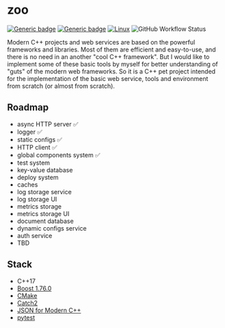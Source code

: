 # zoo
[![Generic badge](https://img.shields.io/badge/purpose-education-orange.svg)](https://shields.io/)
[![Generic badge](https://img.shields.io/badge/lang-cpp-blue.svg)](https://shields.io/)
[![Linux](https://svgshare.com/i/Zhy.svg)](https://svgshare.com/i/Zhy.svg)
![GitHub Workflow Status](https://img.shields.io/github/workflow/status/lilSpeedwagon/zoo/C++%20build%20and%20test?label=build)

Modern C++ projects and web services are based on the powerful frameworks and libraries. 
Most of them are efficient and easy-to-use, and there is no need in an another "cool C++ framework". 
But I would like to implement some of these basic tools by myself for better understanding of "guts" of the modern web frameworks.
So it is a C++ pet project intended for the implementation of the basic web service, tools and environment from scratch (or almost from scratch).

## Roadmap
- async HTTP server :white_check_mark:
- logger :white_check_mark:
- static configs :white_check_mark:
- HTTP client :white_check_mark:
- global components system :white_check_mark:
- test system
- key-value database
- deploy system
- caches
- log storage service
- log storage UI
- metrics storage
- metrics storage UI
- document database
- dynamic configs service
- auth service
- TBD

## Stack
- C++17
- [Boost 1.76.0](https://www.boost.org/)
- [CMake](https://cmake.org/)
- [Catch2](https://github.com/catchorg/Catch2)
- [JSON for Modern C++](https://github.com/nlohmann/json)
- [pytest](https://docs.pytest.org/)
